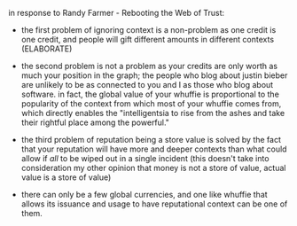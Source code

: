 in response to Randy Farmer - Rebooting the Web of Trust:
  - the first problem of ignoring context is a non-problem as one credit is one credit, and people will gift different amounts in different contexts (ELABORATE)

  - the second problem is not a problem as your credits are only worth as much your position in the graph; the people who blog about justin bieber are unlikely to be as connected to you and I as those who blog about software. in fact, the global value of your whuffie is proportional to the popularity of the context from which most of your whuffie comes from, which directly enables the "intelligentsia to rise from the ashes and take their rightful place among the powerful."
  
  - the third problem of reputation being a store value is solved by the fact that your reputation will have more and deeper contexts than what could allow if *all* to be wiped out in a single incident 
  (this doesn't take into consideration my other opinion that money is not a store of value, actual value is a store of value)

  - there can only be a few global currencies, and one like whuffie that allows its issuance and usage to have reputational context can be one of them.
